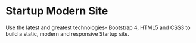 # Startup Modern Site
Use the latest and greatest technologies- Bootstrap 4, HTML5 and CSS3 to build a static, modern and responsive Startup site.
